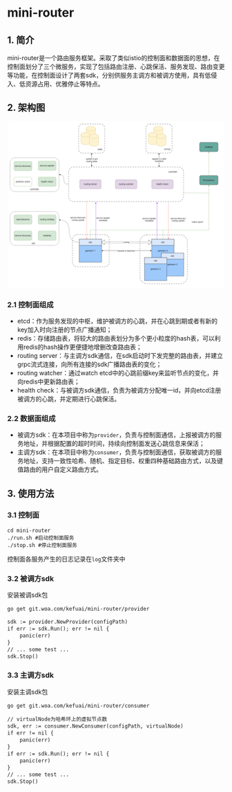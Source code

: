# mini-router

## 1. 简介
mini-router是一个路由服务框架。采取了类似istio的控制面和数据面的思想，在控制面划分了三个微服务，实现了包括路由注册、心跳保活、服务发现、路由变更等功能，在控制面设计了两套sdk，分别供服务主调方和被调方使用，具有低侵入、低资源占用、优雅停止等特点。

## 2. 架构图
![Alt text](./photo/frame.png)

### 2.1 控制面组成
* etcd：作为服务发现的中枢，维护被调方的心跳，并在心跳到期或者有新的key加入时向注册的节点广播通知；
* redis：存储路由表，将较大的路由表划分为多个更小粒度的hash表，可以利用redis的hash操作更便捷地增删改查路由表；
* routing server：与主调方sdk通信，在sdk启动时下发完整的路由表，并建立grpc流式连接，向所有连接的sdk广播路由表的变化；
* routing watcher：通过watch etcd中的心跳前缀key来监听节点的变化，并向redis中更新路由表；
* health check：与被调方sdk通信，负责为被调方分配唯一id，并向etcd注册被调方的心跳，并定期进行心跳保活。

### 2.2 数据面组成
* 被调方sdk：在本项目中称为`provider`，负责与控制面通信，上报被调方的服务地址，并根据配置的超时时间，持续向控制面发送心跳信息来保活；
* 主调方sdk：在本项目中称为`consumer`，负责与控制面通信，获取被调方的服务地址，支持一致性哈希、随机、指定目标、权重四种基础路由方式，以及键值路由的用户自定义路由方式。

## 3. 使用方法

### 3.1 控制面
```
cd mini-router
./run.sh #启动控制面服务
./stop.sh #停止控制面服务
```
控制面各服务产生的日志记录在`log`文件夹中

### 3.2 被调方sdk 
安装被调sdk包
```
go get git.woa.com/kefuai/mini-router/provider
```

``` 
sdk := provider.NewProvider(configPath)
if err := sdk.Run(); err != nil {
    panic(err)
}
// ... some test ...
sdk.Stop()
```

### 3.3 主调方sdk 
安装主调sdk包
```
go get git.woa.com/kefuai/mini-router/consumer
```

```
// virtualNode为哈希环上的虚拟节点数
sdk, err := consumer.NewConsumer(configPath, virtualNode)
if err != nil {
	panic(err)
}
if err := sdk.Run(); err != nil {
	panic(err)
}
// ... some test ...
sdk.Stop()
```